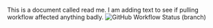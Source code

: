 This is a document called read me.
I am adding text to see if pulling workflow affected anything badly.
![GitHub Workflow Status (branch)](https://img.shields.io/github/actions/workflow/status/40624987/sem/main.yml?branch=master)